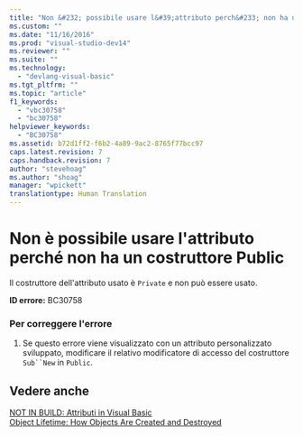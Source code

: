 ```yaml
---
title: "Non &#232; possibile usare l&#39;attributo perch&#233; non ha un costruttore Public | Microsoft Docs"
ms.custom: ""
ms.date: "11/16/2016"
ms.prod: "visual-studio-dev14"
ms.reviewer: ""
ms.suite: ""
ms.technology: 
  - "devlang-visual-basic"
ms.tgt_pltfrm: ""
ms.topic: "article"
f1_keywords: 
  - "vbc30758"
  - "bc30758"
helpviewer_keywords: 
  - "BC30758"
ms.assetid: b72d1ff2-f6b2-4a89-9ac2-8765f77bcc97
caps.latest.revision: 7
caps.handback.revision: 7
author: "stevehoag"
ms.author: "shoag"
manager: "wpickett"
translationtype: Human Translation
---
```

# Non &#232; possibile usare l&#39;attributo perch&#233; non ha un costruttore Public
Il costruttore dell'attributo usato è `Private` e non può essere usato.  
  
 **ID errore:** BC30758  
  
### Per correggere l'errore  
  
1.  Se questo errore viene visualizzato con un attributo personalizzato sviluppato, modificare il relativo modificatore di accesso del costruttore `Sub``New` in `Public`.  
  
## Vedere anche  
 [NOT IN BUILD: Attributi in Visual Basic](http://msdn.microsoft.com/it-it/620bfc0e-4582-4c8b-8432-ebc5c3dccc22)   
 [Object Lifetime: How Objects Are Created and Destroyed](../../visual-basic/programming-guide/language-features/objects-and-classes/object-lifetime-how-objects-are-created-and-destroyed.md)